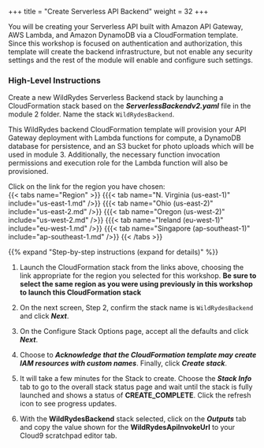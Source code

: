 +++
title = "Create Serverless API Backend"
weight = 32
+++

You will be creating your Serverless API built with Amazon API Gateway, AWS Lambda, and Amazon DynamoDB via a CloudFormation template. Since this workshop is focused on authentication and authorization, this template will create the backend infrastructure, but not enable any security settings and the rest of the module will enable and configure such settings.

### High-Level Instructions

Create a new WildRydes Serverless Backend stack by launching a CloudFormation stack based on the ***ServerlessBackendv2.yaml*** file in the module 2 folder. Name the stack `WildRydesBackend`.

This WildRydes backend CloudFormation template will provision your API Gateway deployment with Lambda functions for compute, a DynamoDB database for persistence, and an S3 bucket for photo uploads which will be used in module 3. Additionally, the necessary function invocation permissions and execution role for the Lambda function will also be provisioned.

Click on the link for the region you have chosen:  
{{< tabs name="Region" >}}
{{{< tab name="N. Virginia (us-east-1)" include="us-east-1.md" />}}
{{{< tab name="Ohio (us-east-2)" include="us-east-2.md" />}}
{{{< tab name="Oregon (us-west-2)" include="us-west-2.md" />}}
{{{< tab name="Ireland (eu-west-1)" include="eu-west-1.md" />}}
{{{< tab name="Singapore (ap-southeast-1)" include="ap-southeast-1.md" />}}
{{< /tabs >}}

{{% expand "Step-by-step instructions (expand for details)" %}}

1. Launch the CloudFormation stack from the links above, choosing the link appropriate for the region you selected for this workshop. **Be sure to select the same region as you were using previously in this workshop to launch this CloudFormation stack**

1. On the next screen, Step 2, confirm the stack name is `WildRydesBackend` and click ***Next***.

1. On the Configure Stack Options page, accept all the defaults and click ***Next***.

1. Choose to ***Acknowledge that the CloudFormation template may create IAM resources with custom names***. Finally, click ***Create stack***.

1. It will take a few minutes for the Stack to create. Choose the ***Stack Info*** tab to go to the overall stack status page and wait until the stack is fully launched and shows a status of **CREATE_COMPLETE**. Click the refresh icon to see progress updates.

1. With the **WildRydesBackend** stack selected, click on the ***Outputs*** tab and copy the value shown for the **WildRydesApiInvokeUrl** to your Cloud9 scratchpad editor tab.